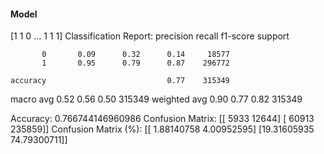 #### Model
[1 1 0 ... 1 1 1]
Classification Report:
              precision    recall  f1-score   support

           0       0.09      0.32      0.14     18577
           1       0.95      0.79      0.87    296772

    accuracy                           0.77    315349
   macro avg       0.52      0.56      0.50    315349
weighted avg       0.90      0.77      0.82    315349

Accuracy: 0.766744146960986
Confusion Matrix:
[[  5933  12644]
 [ 60913 235859]]
Confusion Matrix (%):
[[ 1.88140758  4.00952595]
 [19.31605935 74.79300711]]
